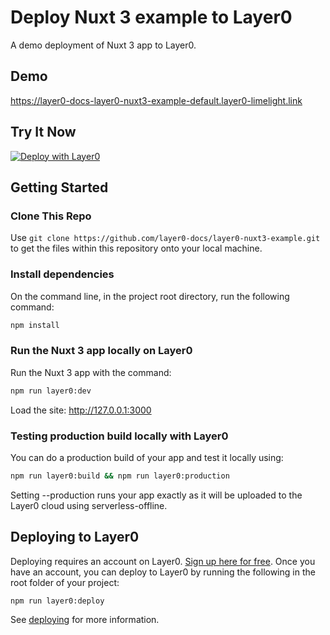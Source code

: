 # Deploy Nuxt 3 example to Layer0

A demo deployment of Nuxt 3 app to Layer0.

## Demo

https://layer0-docs-layer0-nuxt3-example-default.layer0-limelight.link

## Try It Now

[![Deploy with Layer0](https://docs.edg.io/button.svg)](https://app.layer0.co/deploy?repo=https://github.com/layer0-docs/layer0-nuxt3-example)

## Getting Started

### Clone This Repo

Use `git clone https://github.com/layer0-docs/layer0-nuxt3-example.git` to get the files within this repository onto your local machine.

### Install dependencies

On the command line, in the project root directory, run the following command:

```bash
npm install
```

### Run the Nuxt 3 app locally on Layer0

Run the Nuxt 3 app with the command:

```bash
npm run layer0:dev
```

Load the site: http://127.0.0.1:3000

### Testing production build locally with Layer0

You can do a production build of your app and test it locally using:

```bash
npm run layer0:build && npm run layer0:production
```

Setting --production runs your app exactly as it will be uploaded to the Layer0 cloud using serverless-offline.

## Deploying to Layer0

Deploying requires an account on Layer0. [Sign up here for free](https://app.layer0.co/signup). Once you have an account, you can deploy to Layer0 by running the following in the root folder of your project:

```bash
npm run layer0:deploy
```

See [deploying](https://docs.edg.io/guides/deploying) for more information.
